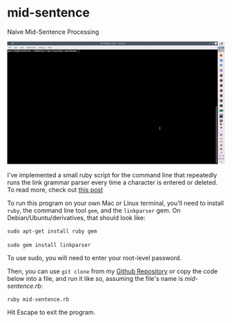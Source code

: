 # mid-sentence
Naive Mid-Sentence Processing

![link parsing in real-time demo](mid-sentence.gif)

I've implemented a small ruby script for the command line that repeatedly runs the link grammar parser every time a character is entered or deleted. To read more, check out [this post](https://gavrieltal.github.io/2018/08/14/link-grammar/)

To run this program on your own Mac or Linux terminal, you'll need to install `ruby`, the command line tool `gem`, and the `linkparser` gem. On Debian/Ubuntu/derivatives, that should look like:
```
sudo apt-get install ruby gem

sudo gem install linkparser
```
To use sudo, you will need to enter your root-level password.

Then, you can use `git clone` from my [Github Repository]() or copy the code below into a file, and run it like so, assuming the file's name is _mid-sentence.rb_:

```
ruby mid-sentence.rb
```

Hit Escape to exit the program.